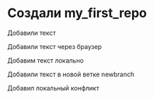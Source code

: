 # Создали my_first_repo

Добавили текст

Добавили текст через браузер

Добавим текст локально 

Добавили текст в новой ветке newbranch

Добавил локальный конфликт
